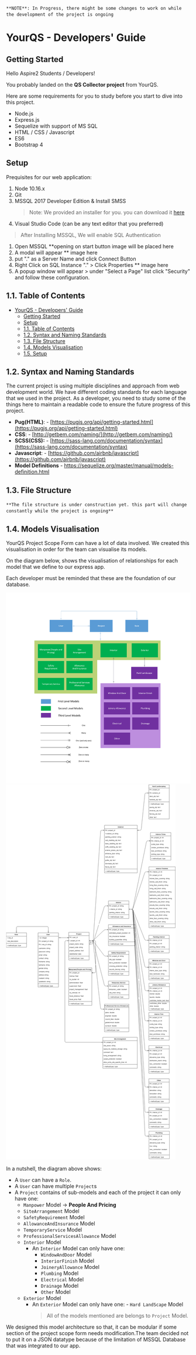 `**NOTE**: In Progress, there might be some changes to work on while the development of the project is ongoing`

# YourQS - Developers' Guide

## Getting Started

Hello Aspire2 Students / Developers!

You probably landed on the **QS Collector project** from YourQS.

Here are some requirements for you to study before you start to dive into this project.

- Node.js
- Express.js
- Sequelize with support of MS SQL
- HTML / CSS / Javascript
- ES6
- Bootstrap 4

## Setup

Prequisites for our web application:
1. Node 10.16.x
2. Git
3. MSSQL 2017 Developer Edition & Install SMSS
    >Note: We provided an installer for you. you can download it [here]()
4. Visual Studio Code (can be any text editor that you preferred)

> After Installing MSSQL, We will enable SQL Authentication
1. Open MSSQL **opening on start button image will be placed here
2. A modal will appear ** image here
3. put "." as a Server Name and click Connect Button
4. Right Click on SQL Instance "." > Click Properties ** image here
5. A popup window will appear > under "Select a Page" list click "Security" and follow these configuration.


## 1.1. Table of Contents

- [YourQS - Developers' Guide](#yourqs---developers-guide)
  - [Getting Started](#getting-started)
  - [Setup](#setup)
  - [1.1. Table of Contents](#11-table-of-contents)
  - [1.2. Syntax and Naming Standards](#12-syntax-and-naming-standards)
  - [1.3. File Structure](#13-file-structure)
  - [1.4. Models Visualisation](#13-models-visualisation)
  - [1.5. Setup](#13-models)
## 1.2. Syntax and Naming Standards

The current project is using multiple disciplines and approach from web development world. We have different coding standards for each language that we used in the project. As a developer, you need to study some of the things here to maintain a readable code to ensure the future progress of this project.

- **Pug(HTML)**: - [https://pugjs.org/api/getting-started.html](https://pugjs.org/api/getting-started.html)
- **CSS**: - [http://getbem.com/naming/](http://getbem.com/naming/)
- **SCSS(CSS):** - [https://sass-lang.com/documentation/syntax](https://sass-lang.com/documentation/syntax)
- **Javascript**: - [https://github.com/airbnb/javascript](https://github.com/airbnb/javascript)
- **Model Definitions** - https://sequelize.org/master/manual/models-definition.html

## 1.3. File Structure

`**The file structure is under construction yet. this part will change constantly while the project is ongoing**`

## 1.4. Models Visualisation

YourQS Project Scope Form can have a lot of data involved. We created this visualisation in order for the team can visualise its models.

On the diagram below, shows the visualisation of relationships for each model that we define to our express app.

Each developer must be reminded that these are the foundation of our database.

<img src="extras/models-visual.jpg" style="max-width: 100%;">
<img src="extras/ERD.jpg" style="max-width: 100%;">

In a nutshell, the diagram above shows:

- A `User` can have a `Role`.
- A `User` can have multiple `Project`s
- A `Project` contains of sub-models and each of the project it can only have one:
  - `Manpower` Model -> **People And Pricing**
  - `SiteArrangement` Model
  - `SafetyRequirement` Model
  - `AllowanceAndInsurance` Model
  - `TemporaryService` Model
  - `ProfessionalServicesAllowance` Model
  - `Interior` Model
    - An `Interior` Model can only have one:
      - `WindowAndDoor` Model
      - `InteriorFinish` Model
      - `JoineryAllowance` Model
      - `Plumbing` Model
      - `Electrical` Model
      - `Drainage` Model
      - `Other` Model
  - `Exterior` Model
    - An `Exterior` Model can only have one: - `Hard LandScape` Model
      > All of the models mentioned are belongs to `Project` Model.

We designed this model architecture so that, it can be modular if some section of the project scope form needs modification.The team decided not to put it on a JSON datatype because of the limitation of MSSQL Database that was integrated to our app.
